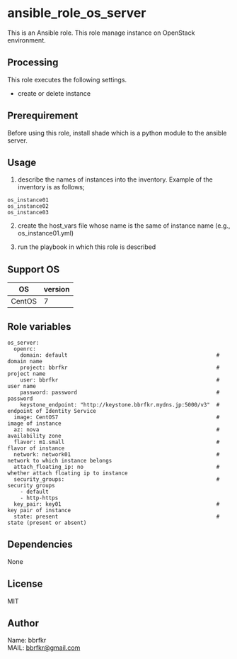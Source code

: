 # ansible_role_os_server

This is an Ansible role. This role manage instance on OpenStack environment.

## Processing
This role executes the following settings.

* create or delete instance

## Prerequirement
Before using this role, install shade which is a python module to the ansible server.

## Usage
1. describe the names of instances into the inventory. Example of the inventory is as follows;
```
os_instance01
os_instance02
os_instance03
```
2. create the host_vars file whose name is the same of instance name (e.g., os_instance01.yml)

3. run the playbook in which this role is described 

## Support OS

| OS | version |
|----|---------|
|CentOS|7|

## Role variables
```
os_server:
  openrc:                 
    domain: default                                               # domain name
    project: bbrfkr                                               # project name
    user: bbrfkr                                                  # user name
    password: password                                            # password
    keystone_endpoint: "http://keystone.bbrfkr.mydns.jp:5000/v3"  # endpoint of Identity Service
  image: CentOS7                                                  # image of instance
  az: nova                                                        # availability zone
  flavor: m1.small                                                # flavor of instance
  network: network01                                              # network to which instance belongs
  attach_floating_ip: no                                          # whether attach floating ip to instance
  security_groups:                                                # security groups
    - default
    - http-https
  key_pair: key01                                                 # key pair of instance
  state: present                                                  # state (present or absent)
```

## Dependencies
None

## License
MIT

## Author
Name: bbrfkr  
MAIL: bbrfkr@gmail.com

